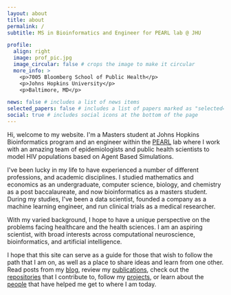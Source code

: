 ```yaml
---
layout: about
title: about
permalink: /
subtitle: MS in Bioinformatics and Engineer for PEARL lab @ JHU

profile:
  align: right
  image: prof_pic.jpg
  image_circular: false # crops the image to make it circular
  more_info: >
    <p>7005 Bloomberg School of Public Health</p>
    <p>Johns Hopkins University</p>
    <p>Baltimore, MD</p>

news: false # includes a list of news items
selected_papers: false # includes a list of papers marked as "selected={true}"
social: true # includes social icons at the bottom of the page
---
```


Hi, welcome to my website. I'm a Masters student at Johns Hopkins Bioinformatics program and an engineer within the [PEARL](https://pearlhivmodel.org/index.html) lab where I work with an amazing team of epidemiologists and public health scientists to model HIV populations based on Agent Based Simulations.

I've been lucky in my life to have experienced a number of different professions, and academic disciplines. I studied mathematics and economics as an undergraduate, computer science, biology, and chemistry as a post baccalaureate, and now bioinformatics as a masters student. During my studies, I've been a data scientist, founded a company as a machine learning engineer, and run clinical trials as a medical researcher.

With my varied background, I hope to have a unique perspective on the problems facing healthcare and the health sciences. I am an aspiring scientist, with broad interests across computational neuroscience, bioinformatics, and artificial intelligence.

I hope that this site can serve as a guide for those that wish to follow the path that I am on, as well as a place to share ideas and learn from one other. Read posts from my [blog](/blog), review my [publications](/publications), check out the [repositories](/repositories) that I contribute to, follow my [projects](/projects), or learn about the [people](/people) that have helped me get to where I am today.
